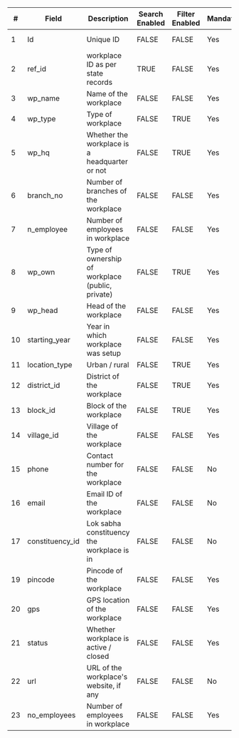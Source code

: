| #  | Field            | Description                                      | Search Enabled | Filter Enabled | Mandatory | Type    | Source Type    |
| -- | ---------------- | ------------------------------------------------ | -------------- | -------------- | --------- | ------- | -------------- |
| 1  | Id               | Unique ID                                        | FALSE          | FALSE          | Yes       | string  | auto generated |
| 2  | ref\_id          | workplace ID as per state records                | TRUE           | FALSE          | Yes       | string  | foreign key    |
| 3  | wp\_name         | Name of the workplace                            | FALSE          | FALSE          | Yes       | string  | from state db  |
| 4  | wp\_type         | Type of workplace                                | FALSE          | TRUE           | Yes       | string  | from state db  |
| 5  | wp\_hq           | Whether the workplace is a headquarter or not    | FALSE          | TRUE           | Yes       | string  | from state db  |
| 6  | branch\_no       | Number of branches of the workplace              | FALSE          | FALSE          | Yes       | string  | from state db  |
| 7  | n\_employee      | Number of employees in workplace                 | FALSE          | FALSE          | Yes       | string  | from state db  |
| 8  | wp\_own          | Type of ownership of workplace (public, private) | FALSE          | TRUE           | Yes       | string  | from state db  |
| 9  | wp\_head         | Head of the workplace                            | FALSE          | FALSE          | Yes       | string  | from state db  |
| 10 | starting\_year   | Year in which workplace was setup                | FALSE          | FALSE          | Yes       | string  | from state db  |
| 11 | location\_type   | Urban / rural                                    | FALSE          | TRUE           | Yes       | string  | Masters        |
| 12 | district\_id     | District of the workplace                        | FALSE          | TRUE           | Yes       | string  | Masters        |
| 13 | block\_id        | Block of the workplace                           | FALSE          | TRUE           | Yes       | string  | Masters        |
| 14 | village\_id      | Village of the workplace                         | FALSE          | FALSE          | Yes       | string  | Masters        |
| 15 | phone            | Contact number for the workplace                 | FALSE          | FALSE          | No        | string  | from state db  |
| 16 | email            | Email ID of the workplace                        | FALSE          | FALSE          | No        | string  | from state db  |
| 17 | constituency\_id | Lok sabha constituency the workplace is in       | FALSE          | FALSE          | No        | string  | Masters        |
| 19 | pincode          | Pincode of the workplace                         | FALSE          | FALSE          | Yes       | string  | from state db  |
| 20 | gps              | GPS location of the workplace                    | FALSE          | FALSE          | Yes       | latlong | from state db  |
| 21 | status           | Whether workplace is active / closed             | FALSE          | FALSE          | Yes       | string  | from state db  |
| 22 | url              | URL of the workplace's website, if any           | FALSE          | FALSE          | No        | string  | from state db  |
| 23 | no\_employees    | Number of employees in workplace                 | FALSE          | FALSE          | Yes       | number  | from state db  |
